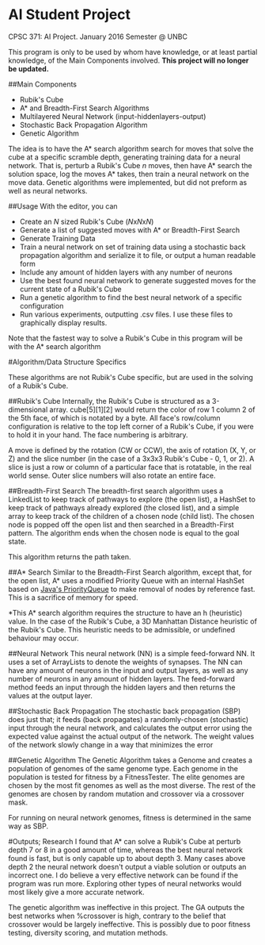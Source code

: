# AI Student Project
CPSC 371: AI Project.
January 2016 Semester @ UNBC

This program is only to be used by whom have knowledge, or at least partial knowledge, of the Main Components involved. **This project will no longer be updated.**

##Main Components
* Rubik's Cube
* A\* and Breadth-First Search Algorithms
* Multilayered Neural Network (input-hiddenlayers-output)
* Stochastic Back Propagation Algorithm
* Genetic Algorithm

The idea is to have the A\* search algorithm search for moves that solve the cube at a specific scramble depth, generating training data for a neural network. That is, perturb a Rubik's Cube *n* moves, then have A\* search the solution space, log the moves A\* takes, then train a neural network on the move data. Genetic algorithms were implemented, but did not preform as well as neural networks. 


##Usage
With the editor, you can

* Create an *N* sized Rubik's Cube (*N*x*N*x*N*)
* Generate a list of suggested moves with A\* or Breadth-First Search
* Generate Training Data
* Train a neural network on set of training data using a stochastic back propagation algorithm and serialize it to file, or output a human readable form
* Include any amount of hidden layers with any number of neurons
* Use the best found neural network to generate suggested moves for the current state of a Rubik's Cube
* Run a genetic algorithm to find the best neural network of a specific configuration
* Run various experiments, outputting .csv files. I use these files to graphically display results.

Note that the fastest way to solve a Rubik's Cube in this program will be with the A\* search algorithm

#Algorithm/Data Structure Specifics

These algorithms are not Rubik's Cube specific, but are used in the solving of a Rubik's Cube.

##Rubik's Cube
Internally, the Rubik's Cube is structured as a 3-dimensional array. cube[5][1][2] would return the color of row 1 column 2 of the 5th face, of which is notated by a byte. All face's row/column configuration is relative to the top left corner of a Rubik's Cube, if you were to hold it in your hand. The face numbering is arbitrary.

A move is defined by the rotation (CW or CCW), the axis of rotation (X, Y, or Z) and the slice number (in the case of a 3x3x3 Rubik's Cube - 0, 1, or 2). A slice is just a row or column of a particular face that is rotatable, in the real world sense. Outer slice numbers will also rotate an entire face. 

##Breadth-First Search
The breadth-first search algorithm uses a LinkedList to keep track of pathways to explore (the open list), a HashSet to keep track of pathways already explored (the closed list), and a simple array to keep track of the children of a chosen node (child list). The chosen node is popped off the open list and then searched in a Breadth-First pattern. The algorithm ends when the chosen node is equal to the goal state.

This algorithm returns the path taken.

##A\* Search
Similar to the Breadth-First Search algorithm, except that, for the open list, A\* uses a modified Priority Queue with an internal HashSet based on [Java's PriorityQueue](https://docs.oracle.com/javase/7/docs/api/java/util/PriorityQueue.html) to make removal of nodes by reference fast. This is a sacrifice of memory for speed.

\*This A\* search algorithm requires the structure to have an h (heuristic) value. In the case of the Rubik's Cube, a 3D Manhattan Distance heuristic of the Rubik's Cube. This heuristic needs to be admissible, or undefined behaviour may occur.

##Neural Network
This neural network (NN) is a simple feed-forward NN. It uses a set of ArrayLists to denote the weights of synapses. The NN can have any amount of neurons in the input and output layers, as well as any number of neurons in any amount of hidden layers. The feed-forward method feeds an input through the hidden layers and then returns the values at the output layer.

##Stochastic Back Propagation
The stochastic back propagation (SBP) does just that; it feeds (back propagates) a randomly-chosen (stochastic) input through the neural network, and calculates the output error using the expected value against the actual output of the network. The weight values of the network slowly change in a way that minimizes the error

##Genetic Algorithm
The Genetic Algorithm takes a Genome and creates a population of genomes of the same genome type. Each genome in the population is tested for fitness by a FitnessTester. The elite genomes are chosen by the most fit genomes as well as the most diverse. The rest of the genomes are chosen by random mutation and crossover via a crossover mask.

For running on neural network genomes, fitness is determined in the same way as SBP.

#Outputs; Research
I found that A* can solve a Rubik's Cube at perturb depth 7 or 8 in a good amount of time, whereas the best neural network found is fast, but is only capable up to about depth 3. Many cases above depth 2 the neural network doesn't output a viable solution or outputs an incorrect one. I do believe a very effective network can be found if the program was run more. Exploring other types of neural networks would most likely give a more accurate network.

The genetic algorithm was ineffective in this project. The GA outputs the best networks when %crossover is high, contrary to the belief that crossover would be largely ineffective. This is possibly due to poor fitness testing, diversity scoring, and mutation methods. 
